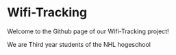 # Wifi-Tracking

Welcome to the Github page of our Wifi-Tracking project!

We are Third year students of the NHL hogeschool
